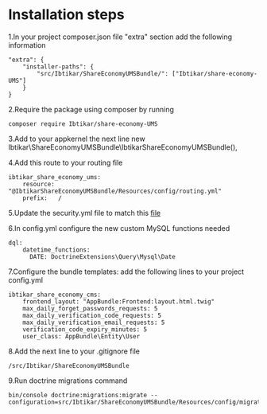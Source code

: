 Installation steps
==================

1.In your project composer.json file "extra" section add the following information

    "extra": {
        "installer-paths": {
            "src/Ibtikar/ShareEconomyUMSBundle/": ["Ibtikar/share-economy-UMS"]
        }
    }

2.Require the package using composer by running

    composer require Ibtikar/share-economy-UMS

3.Add to your appkernel the next line
    new Ibtikar\ShareEconomyUMSBundle\IbtikarShareEconomyUMSBundle(),

4.Add this route to your routing file

    ibtikar_share_economy_ums:
        resource: "@IbtikarShareEconomyUMSBundle/Resources/config/routing.yml"
        prefix:   /


5.Update the security.yml file to match this [file](http://github.com/Ibtikar/share-economy-UMS/tree/master/Resources/doc/security.yml)

6.In config.yml configure the new custom MySQL functions needed

    dql:
        datetime_functions:
          DATE: DoctrineExtensions\Query\Mysql\Date

7.Configure the bundle templates: add the following lines to your project config.yml

    ibtikar_share_economy_cms:
        frontend_layout: "AppBundle:Frontend:layout.html.twig"
        max_daily_forget_passwords_requests: 5
        max_daily_verification_code_requests: 5
        max_daily_verification_email_requests: 5
        verification_code_expiry_minutes: 5
        user_class: AppBundle\Entity\User

8.Add the next line to your .gitignore file

    /src/Ibtikar/ShareEconomyUMSBundle

9.Run doctrine migrations command

    bin/console doctrine:migrations:migrate --configuration=src/Ibtikar/ShareEconomyUMSBundle/Resources/config/migrations.yml